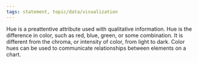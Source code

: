 ```yaml
---
tags: statement, topic/data/visualization
---
```

Hue is a preattentive attribute used with qualitative information. Hue is the difference in color, such as red, blue, green, or some combination. It is different from the chroma, or intensity of color, from light to dark. Color hues can be used to communicate relationships between elements on a chart.